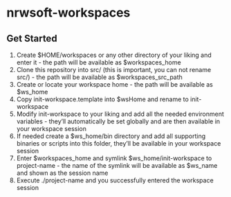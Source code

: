 # nrwsoft-workspaces

## Get Started
1. Create $HOME/workspaces or any other directory of your liking and enter it - the path will be available as $workspaces\_home
2. Clone this repository into src/ (this is important, you can not rename src/) - the path will be available as $workspaces\_src\_path
3. Create or locate your workspace home - the path will be available as $ws\_home
3. Copy init-workspace.template into $wsHome and rename to init-workspace
4. Modify init-workspace to your liking and add all the needed environment variables - they’ll automatically be set globally and are then available in your workspace session
5. If needed create a $ws\_home/bin directory and add all supporting binaries or scripts into this folder, they’ll be available in your workspace session
6. Enter $workspaces\_home and symlink $ws\_home/init-workspace to project-name - the name of the symlink will be available as $ws\_name and shown as the session name
7. Execute ./project-name and you successfully entered the workspace session
